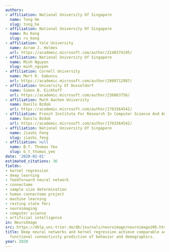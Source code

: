 ```yaml
---
authors:
- affiliation: National University Of Singapore
  name: Tong He
  slug: tong_he
- affiliation: National University Of Singapore
  name: Ru Kong
  slug: ru_kong
- affiliation: Yale University
  name: Avram J. Holmes
  url: https://academic.microsoft.com/author/2148374195/
- affiliation: National University Of Singapore
  name: Minh Nguyen
  slug: minh_nguyen
- affiliation: Cornell University
  name: Mert R. Sabuncu
  url: https://academic.microsoft.com/author/2809712987/
- affiliation: University Of Dusseldorf
  name: Simon B. Eickhoff
  url: https://academic.microsoft.com/author/236063756/
- affiliation: Rwth Aachen University
  name: Danilo Bzdok
  url: https://academic.microsoft.com/author/1763364542/
- affiliation: French Institute For Research In Computer Science And Automation
  name: Danilo Bzdok
  url: https://academic.microsoft.com/author/1763364542/
- affiliation: National University Of Singapore
  name: Jiashi Feng
  slug: jiashi_feng
- affiliation: null
  name: B.T. Thomas Yeo
  slug: b_t_thomas_yeo
date: '2020-02-01'
estimated_citations: 36
fields:
- kernel regression
- deep learning
- feedforward neural network
- connectome
- sample size determination
- human connectome project
- machine learning
- resting state fmri
- neuroimaging
- computer science
- artificial intelligence
in: NeuroImage
src: https://dblp.uni-trier.de/db/journals/neuroimage/neuroimage206.html#HeKHNSEBFY20
title: Deep neural networks and kernel regression achieve comparable accuracies for
  functional connectivity prediction of behavior and demographics.
year: 2020
---
```

